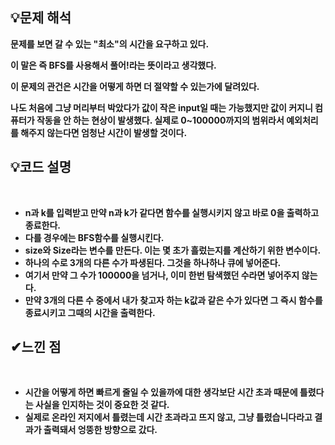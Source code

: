 ## **💡문제 해석**

**문제를 보면 갈 수 있는 "최소"의 시간을 요구하고 있다.**

**이 말은 즉 BFS를 사용해서 풀어!라는 뜻이라고 생각했다.**

**이 문제의 관건은 시간을 어떻게 하면 더 절약할 수 있는가에 달려있다.**

**나도 처음에 그냥 머리부터 박았다가 값이 작은 input일 때는 가능했지만 값이 커지니 컴퓨터가 작동을 안 하는 현상이 발생했다. 실제로 0~100000까지의 범위라서 예외처리를 해주지 않는다면 엄청난 시간이 발생할 것이다.**

## **💡코드 설명**
​
-   **n과 k를 입력받고 만약 n과 k가 같다면 함수를 실행시키지 않고 바로 0을 출력하고 종료한다.**
-   **다를 경우에는 BFS함수를 실행시킨다.**
-   **size와 Size라는 변수를 만든다. 이는 몇 초가 흘렀는지를 계산하기 위한 변수이다.**
-   **하나의 수로 3개의 다른 수가 파생된다. 그것을 하나하나 큐에 넣어준다.**
-   **여기서 만약 그 수가 100000을 넘거나, 이미 한번 탐색했던 수라면 넣어주지 않는다.**
-   **만약 3개의 다른 수 중에서 내가 찾고자 하는 k값과 같은 수가 있다면 그 즉시 함수를 종료시키고 그때의 시간을 출력한다.**
​
## **✔느낀 점**
​
-   **시간을 어떻게 하면 빠르게 줄일 수 있을까에 대한 생각보단 시간 초과 때문에 틀렸다는 사실을 인지하는 것이 중요한 것 같다.**
-   **실제로 온라인 저지에서  틀렸는데 시간 초과라고 뜨지 않고, 그냥 틀렸습니다라고 결과가 출력돼서 엉뚱한 방향으로 갔다.**
